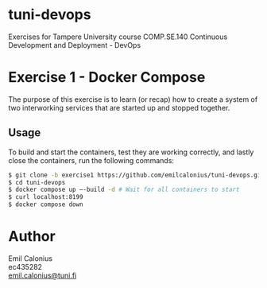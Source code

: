 # tuni-devops

Exercises for Tampere University course COMP.SE.140 Continuous Development and Deployment - DevOps

# Exercise 1 - Docker Compose

The purpose of this exercise is to learn (or recap) how to create a system of two interworking
services that are started up and stopped together.

## Usage

To build and start the containers, test they are working correctly, and lastly close the containers, run the following commands:

```bash
$ git clone -b exercise1 https://github.com/emilcalonius/tuni-devops.git
$ cd tuni-devops
$ docker compose up –-build -d # Wait for all containers to start
$ curl localhost:8199
$ docker compose down
```

# Author

Emil Calonius \
ec435282 \
emil.calonius@tuni.fi
